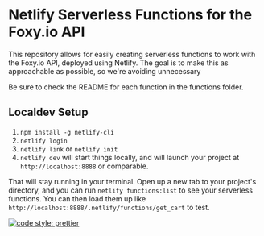 # Netlify Serverless Functions for the Foxy.io API

This repository allows for easily creating serverless functions to work with the Foxy.io API, deployed using Netlify. The goal is to make this as approachable as possible, so we're avoiding unnecessary

Be sure to check the README for each function in the functions folder.

## Localdev Setup

1. `npm install -g netlify-cli`
1. `netlify login`
1. `netlify link` or `netlify init`
1. `netlify dev` will start things locally, and will launch your project at `http://localhost:8888` or comparable.

That will stay running in your terminal. Open up a new tab to your project's directory, and you can run `netlify functions:list` to see your serverless functions. You can then load them up like `http://localhost:8888/.netlify/functions/get_cart` to test.



[![code style: prettier](https://img.shields.io/badge/code_style-prettier-ff69b4.svg?style=flat-square)](https://github.com/prettier/prettier)
